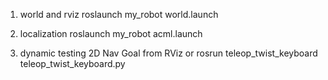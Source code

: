 1. world and rviz 
roslaunch my_robot world.launch

2. localization
roslaunch my_robot acml.launch

3. dynamic testing
2D Nav Goal from RViz
or 
rosrun teleop_twist_keyboard teleop_twist_keyboard.py
